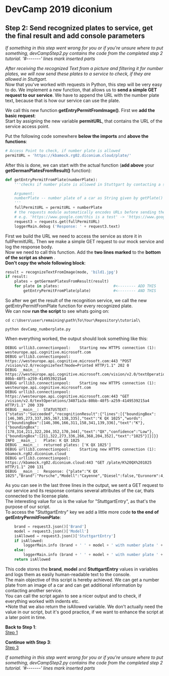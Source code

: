 # DevCamp 2019 diconium

## Step 2: Send recognized plates to service, get the final result and add console parameters

*If something in this step went wrong for you or if you're unsure where to put something, devCampStep2.py contains the code from the completed step 2 tutorial.*
 *'#-------' lines mark inserted parts*

*After receiving the recognized Text from a picture and filtering it for number plates, we will now send these plates to a service to check, if they are allowed in Stuttgart.*  
Now that you've worked with requests in Python, this step will be very easy to do.
We implement a new function, that allows us to **send a simple GET request to our service**. We have to append the URL with the number plate text, because that is how our service can use the plate.  

We call this new function **getEntryPermitFromImage()**. First we **add the basic request**:  
Start by assigning the new variable **permitURL**, that contains the URL of the service access point.  

Put the following code somewhere **below the imports** and **above the functions**:

```python
# Access Point to check, if number plate is allowed
permitURL = 'https://kbamock.rg02.diconium.cloud/plate/'
```

After this is done, we can start with the actual function (**add above** your **getGermanPlatesFromResult()** function):  

```python
def getEntryPermitFromPlate(numberPlate):
    '''checks if number plate is allowed in Stuttgart by contacting a service.

    Argument:
    numberPlate -- number plate of a car as String given by getPlate()
    '''
    fullPermitURL = permitURL + numberPlate
    # the requests module automatically encodes URLs before sending the request.
    # e.g. 'https://www.google.com/this is a test' -> 'https://www.google.com/this%20is%20a%20test'
    request3 = requests.get(fullPermitURL)
    loggerMain.debug ('Response: ' + request3.text)
```

First we build the URL we need to access the service as store it in fullPermitURL.
Then we make a simple GET request to our mock service and log the response body.  
Now we need to call this function. Add the **two lines marked** to the **bottom of the script as shown** .  
 **Don't copy the whole following block**:

```python
result = recognizeTextFromImage(mode, 'bild1.jpg')
if result:
    plates = getGermanPlatesFromResult(result)
    for plate in plates:                        #<-------- ADD THIS
        getEntryPermitFromPlate(plate)          #<-------- AND THIS
```

So after we get the result of the recognition service, we call the new getEntryPermitFromPlate function for every recognized plate.  
We can now **run the script** to see whats going on:  

    cd c:\Users\user\remaining\path\To\Your\Repository\tutorial\

    python devCamp_numberplate.py

When everything worked, the output should look something like this:  

```
DEBUG urllib3.connectionpool:    Starting new HTTPS connection (1): westeurope.api.cognitive.microsoft.com
DEBUG urllib3.connectionpool:    https://westeurope.api.cognitive.microsoft.com:443 "POST /vision/v2.0/recognizeText?mode=Printed HTTP/1.1" 202 0
DEBUG __main__:  https://westeurope.api.cognitive.microsoft.com/vision/v2.0/textOperations/34071a3a-80bb-48f5-a259-4149539215a4
DEBUG urllib3.connectionpool:    Starting new HTTPS connection (1): westeurope.api.cognitive.microsoft.com
DEBUG urllib3.connectionpool:    https://westeurope.api.cognitive.microsoft.com:443 "GET /vision/v2.0/textOperations/34071a3a-80bb-48f5-a259-4149539215a4 HTTP/1.1" 200 339
DEBUG __main__:  STATUSTEXT: {"status":"Succeeded","recognitionResult":{"lines":[{"boundingBox":[146,305,273,337,265,367,138,335],"text":"K QX 1025","words":[{"boundingBox":[146,306,166,311,158,341,139,336],"text":"K"},{"boundingBox":[178,314,211,322,204,352,170,344],"text":"QX","confidence":"Low"},{"boundingBox":[211,322,273,336,266,368,204,352],"text":"1025"}]}]}}
INFO __main__:   Plate: K QX 1025
DEBUG __main__:  returned plates: ['K QX 1025']
DEBUG urllib3.connectionpool:    Starting new HTTPS connection (1): kbamock.rg02.diconium.cloud
DEBUG urllib3.connectionpool:    https://kbamock.rg02.diconium.cloud:443 "GET /plate/K%20QX%201025 HTTP/1.1" 200 131
DEBUG __main__:  Response: {"plate":"K QX 1025","Brand":"Porsche","Modell":"Cayenne","Diesel":false,"Euronorm":4,"StuttgartEntry":true,"DatabaseLookup":false}
```

As you can see in the last three lines in the output, we sent a GET request to our service and its response contains several attributes of the car, thats connected to the license plate.  
The interesting value for us is the value for "StuttgartEntry", as that's the purpose of our script.  
To access the "StuttgartEntry" key we add a little more code **to the end of getEntryPermitFromPlate**:  

```python
    brand = request3.json()['Brand']
    model = request3.json()['Modell']
    isAllowed = request3.json()['StuttgartEntry']
    if isAllowed:
        loggerMain.info (brand + ' ' + model + ' with number plate ' + numberPlate + ' is allowed to enter Stuttgart.')
    else:
        loggerMain.info (brand + ' ' + model + ' with number plate ' + numberPlate + ' is forbidden to enter Stuttgart.')
    return isAllowed
```

This code stores the **brand**, **model** and **StuttgartEntry** values in variables and logs them as easily human-readable text to the console.  
The main objective of this script is hereby achieved. We can get a number plate from an image of a car and can get additional information by contacting another service.  
You can call the script again to see a nicer output and to check, if everything worked with indents etc.  
*Note that we also return the isAllowed variable. We don't actually need the value in our script, but it's good practice, if we want to enhance the script at a later point in time.  

**Back to Step 1**:  
[Step 1](https://github.com/volkerhielscher/netnei/blob/master/tutorial/step_1/)  

**Continue with Step 3**:  
[Step 3](https://github.com/volkerhielscher/netnei/blob/master/tutorial/step_3/)

*If something in this step went wrong for you or if you're unsure where to put something, devCampStep2.py contains the code from the completed step 2 tutorial.*
 *'#-------' lines mark inserted parts*